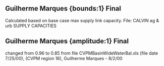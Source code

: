 ## Guilherme Marques {bounds:1} Final
Calculated based on base case max supply link capacity.  File: CALVIN ag & urb SUPPLY CAPACITIES

## Guilherme Marques {amplitude:1} Final
changed from 0.96  to 0.85  from file CVPMBasinWideWaterBal.xls (file date 7/25/00), 
(CVPM region 16), 
Guilherme Marques - 8/2/00
